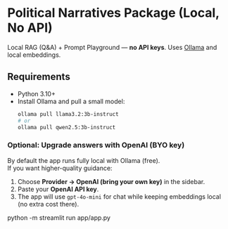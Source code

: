 # Political Narratives Package (Local, No API)

Local RAG (Q&A) + Prompt Playground — **no API keys**. Uses [Ollama](https://ollama.com) and local embeddings.

## Requirements
- Python 3.10+
- Install Ollama and pull a small model:
  ```bash
  ollama pull llama3.2:3b-instruct
  # or
  ollama pull qwen2.5:3b-instruct

### Optional: Upgrade answers with OpenAI (BYO key)
By default the app runs fully local with Ollama (free).  
If you want higher-quality guidance:
1. Choose **Provider → OpenAI (bring your own key)** in the sidebar.
2. Paste your **OpenAI API key**.
3. The app will use `gpt-4o-mini` for chat while keeping embeddings local (no extra cost there).


python -m streamlit run app/app.py
